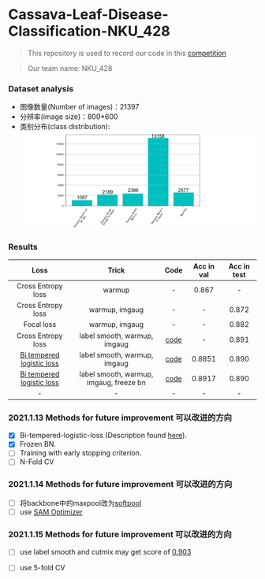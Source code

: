 # Cassava-Leaf-Disease-Classification-NKU_428
>This repository is used to record our code in this [competition](https://www.kaggle.com/c/cassava-leaf-disease-classification/overview)

> Our team name: NKU_428

### Dataset analysis
* 图像数量(Number of images)：21397
* 分辨率(image size)：800*600
* 类别分布(class distribution):
![dataset](https://github.com/nku-shengzheliu/Cassava-Leaf-Disease-Classification/blob/master/dataset.PNG)


### Results
| Loss | Trick | Code | Acc in val | Acc in test|
| :------: | :------: | :------: | :------: | :------: |
| Cross Entropy loss | warmup | - | 0.867 | - |
| Cross Entropy loss | warmup, imgaug | - | - | 0.872 |
| Focal loss | warmup, imgaug | - | - | 0.882 |
| Cross Entropy loss |label smooth, warmup, imgaug |[code](https://github.com/nku-shengzheliu/Cassava-Leaf-Disease-Classification/blob/master/train.py) | - | 0.891 |
| [Bi tempered logistic loss](https://ai.googleblog.com/2019/08/bi-tempered-logistic-loss-for-training.html)  |label smooth, warmup, imgaug| [code](https://github.com/nku-shengzheliu/Cassava-Leaf-Disease-Classification/blob/master/train_bi_temp_loss.py) | 0.8851 |0.890|
| [Bi tempered logistic loss](https://ai.googleblog.com/2019/08/bi-tempered-logistic-loss-for-training.html)  |label smooth, warmup, imgaug, freeze bn| [code](https://github.com/nku-shengzheliu/Cassava-Leaf-Disease-Classification/blob/master/train_bi_temp_loss.py) | 0.8917 |0.890|
| - | - | - | - | - |

### 2021.1.13 Methods for future improvement 可以改进的方向 
- [x] Bi-tempered-logistic-loss (Description found [here](https://ai.googleblog.com/2019/08/bi-tempered-logistic-loss-for-training.html)).
- [x] Frozen BN.
- [ ] Training with early stopping criterion.
- [ ] N-Fold CV

### 2021.1.14 Methods for future improvement 可以改进的方向 
- [ ] 将backbone中的maxpool改为[softpool](https://github.com/alexandrosstergiou/SoftPool)
- [ ] use [SAM Optimizer](https://github.com/davda54/sam)

### 2021.1.15 Methods for future improvement 可以改进的方向 
- [ ] use label smooth and cutmix may get score of [0.903](https://www.kaggle.com/c/cassava-leaf-disease-classification/discussion/209065)
- [ ] use 5-fold CV

